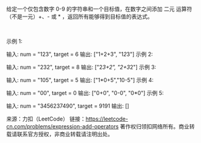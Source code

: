 给定一个仅包含数字 0-9 的字符串和一个目标值，在数字之间添加 二元 运算符（不是一元）+、- 或 * ，返回所有能够得到目标值的表达式。

 

示例 1:

输入: num = "123", target = 6
输出: ["1+2+3", "1*2*3"] 
示例 2:

输入: num = "232", target = 8
输出: ["2*3+2", "2+3*2"]
示例 3:

输入: num = "105", target = 5
输出: ["1*0+5","10-5"]
示例 4:

输入: num = "00", target = 0
输出: ["0+0", "0-0", "0*0"]
示例 5:

输入: num = "3456237490", target = 9191
输出: []

来源：力扣（LeetCode）
链接：https://leetcode-cn.com/problems/expression-add-operators
著作权归领扣网络所有。商业转载请联系官方授权，非商业转载请注明出处。